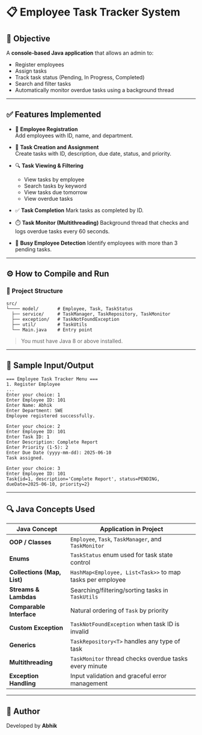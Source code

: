 # 📋 Employee Task Tracker System

## 🎯 Objective

A **console-based Java application** that allows an admin to:
- Register employees
- Assign tasks
- Track task status (Pending, In Progress, Completed)
- Search and filter tasks
- Automatically monitor overdue tasks using a background thread

---

## ✅ Features Implemented

- 📌 **Employee Registration**  
  Add employees with ID, name, and department.

- 🧾 **Task Creation and Assignment**  
  Create tasks with ID, description, due date, status, and priority.

- 🔍 **Task Viewing & Filtering**
  - View tasks by employee
  - Search tasks by keyword
  - View tasks due tomorrow
  - View overdue tasks

- ✅ **Task Completion**
  Mark tasks as completed by ID.

- ⏱️ **Task Monitor (Multithreading)**
  Background thread that checks and logs overdue tasks every 60 seconds.

- 🧠 **Busy Employee Detection**
  Identify employees with more than 3 pending tasks.

---

## ⚙️ How to Compile and Run

### 📁 Project Structure

```
src/
└──── model/       # Employee, Task, TaskStatus
  ├── service/     # TaskManager, TaskRepository, TaskMonitor
  ├── exception/   # TaskNotFoundException
  ├── util/        # TaskUtils
  └── Main.java    # Entry point
```



> You must have Java 8 or above installed.

---

## 💬 Sample Input/Output

```
=== Employee Task Tracker Menu ===
1. Register Employee
...
Enter your choice: 1
Enter Employee ID: 101
Enter Name: Abhik
Enter Department: SWE
Employee registered successfully.

Enter your choice: 2
Enter Employee ID: 101
Enter Task ID: 1
Enter Description: Complete Report
Enter Priority (1-5): 2
Enter Due Date (yyyy-mm-dd): 2025-06-10
Task assigned.

Enter your choice: 3
Enter Employee ID: 101
Task{id=1, description='Complete Report', status=PENDING, dueDate=2025-06-10, priority=2}
```

---

## 🔍 Java Concepts Used

| Java Concept              | Application in Project                                  |
|--------------------------|----------------------------------------------------------|
| **OOP / Classes**         | `Employee`, `Task`, `TaskManager`, and `TaskMonitor`     |
| **Enums**                 | `TaskStatus` enum used for task state control           |
| **Collections (Map, List)** | `HashMap<Employee, List<Task>>` to map tasks per employee |
| **Streams & Lambdas**     | Searching/filtering/sorting tasks in `TaskUtils`         |
| **Comparable Interface**  | Natural ordering of `Task` by priority                  |
| **Custom Exception**      | `TaskNotFoundException` when task ID is invalid         |
| **Generics**              | `TaskRepository<T>` handles any type of task            |
| **Multithreading**        | `TaskMonitor` thread checks overdue tasks every minute  |
| **Exception Handling**    | Input validation and graceful error management          |

---


## 📝 Author

Developed by **Abhik** 
